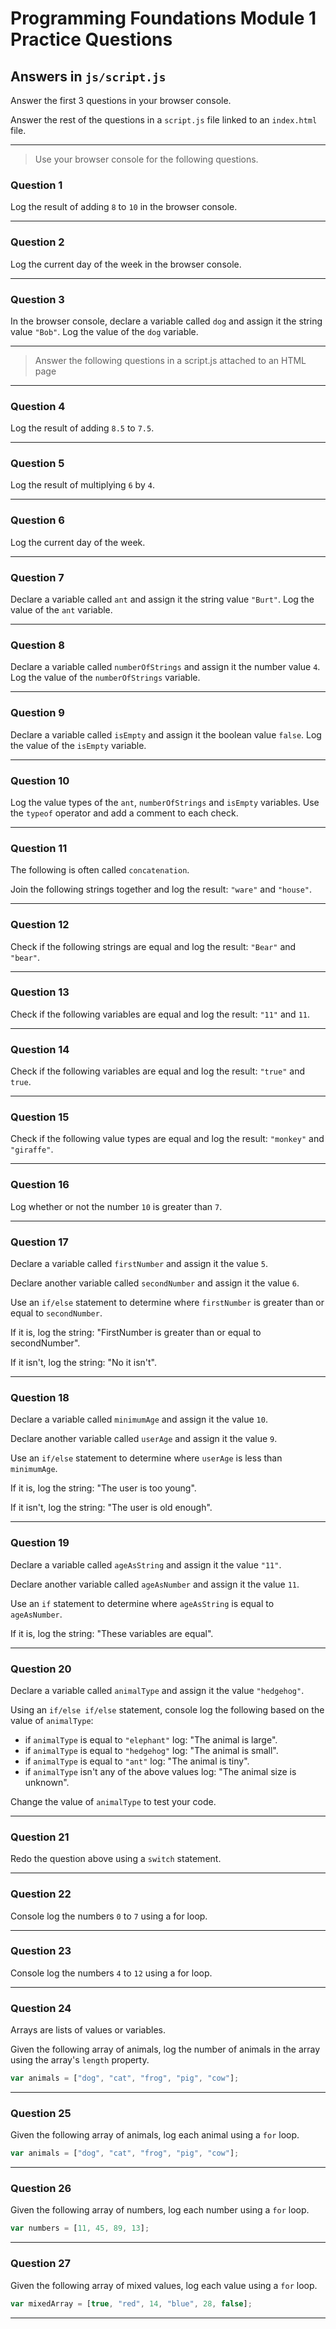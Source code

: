 # Programming Foundations Module 1 Practice Questions

## Answers in `js/script.js`

Answer the first 3 questions in your browser console.

Answer the rest of the questions in a `script.js` file linked to an `index.html` file.

---

> Use your browser console for the following questions.

### Question 1

Log the result of adding `8` to `10` in the browser console.

---

### Question 2

Log the current day of the week in the browser console.

---

### Question 3

In the browser console, declare a variable called `dog` and assign it the string value `"Bob"`. Log the value of the `dog` variable.

---

> Answer the following questions in a script.js attached to an HTML page

---

### Question 4

Log the result of adding `8.5` to `7.5`.

---

### Question 5

Log the result of multiplying `6` by `4`.

---

### Question 6

Log the current day of the week.

---

### Question 7

Declare a variable called `ant` and assign it the string value `"Burt"`. Log the value of the `ant` variable.

---

### Question 8

Declare a variable called `numberOfStrings` and assign it the number value `4`. Log the value of the `numberOfStrings` variable.

---

### Question 9

Declare a variable called `isEmpty` and assign it the boolean value `false`. Log the value of the `isEmpty` variable.

---

### Question 10

Log the value types of the `ant`, `numberOfStrings` and `isEmpty` variables. Use the `typeof` operator and add a comment to each check.

---

### Question 11

The following is often called `concatenation`.

Join the following strings together and log the result: `"ware"` and `"house"`.

---

### Question 12

Check if the following strings are equal and log the result: `"Bear"` and `"bear"`.

---

### Question 13

Check if the following variables are equal and log the result: `"11"` and `11`.

---

### Question 14

Check if the following variables are equal and log the result: `"true"` and `true`.

---

### Question 15

Check if the following value types are equal and log the result: `"monkey"` and `"giraffe"`.

---

### Question 16

Log whether or not the number `10` is greater than `7`.

---

### Question 17

Declare a variable called `firstNumber` and assign it the value `5`.

Declare another variable called `secondNumber` and assign it the value `6`.

Use an `if/else` statement to determine where `firstNumber` is greater than or equal to `secondNumber`.

If it is, log the string: "FirstNumber is greater than or equal to secondNumber".

If it isn't, log the string: "No it isn't".

---

### Question 18

Declare a variable called `minimumAge` and assign it the value `10`.

Declare another variable called `userAge` and assign it the value `9`.

Use an `if/else` statement to determine where `userAge` is less than `minimumAge`.

If it is, log the string: "The user is too young".

If it isn't, log the string: "The user is old enough".

---

### Question 19

Declare a variable called `ageAsString` and assign it the value `"11"`.

Declare another variable called `ageAsNumber` and assign it the value `11`.

Use an `if` statement to determine where `ageAsString` is equal to `ageAsNumber`.

If it is, log the string: "These variables are equal".

---

### Question 20

Declare a variable called `animalType` and assign it the value `"hedgehog"`.

Using an `if/else if/else` statement, console log the following based on the value of `animalType`:

-   if `animalType` is equal to `"elephant"` log: "The animal is large".
-   if `animalType` is equal to `"hedgehog"` log: "The animal is small".
-   if `animalType` is equal to `"ant"` log: "The animal is tiny".
-   if `animalType` isn't any of the above values log: "The animal size is unknown".

Change the value of `animalType` to test your code.

---

### Question 21

Redo the question above using a `switch` statement.

---

### Question 22

Console log the numbers `0` to `7` using a for loop.

---

### Question 23

Console log the numbers `4` to `12` using a for loop.

---

### Question 24

Arrays are lists of values or variables.

Given the following array of animals, log the number of animals in the array using the array's `length` property.

```js
var animals = ["dog", "cat", "frog", "pig", "cow"];
```

---

### Question 25

Given the following array of animals, log each animal using a `for` loop.

```js
var animals = ["dog", "cat", "frog", "pig", "cow"];
```

---

### Question 26

Given the following array of numbers, log each number using a `for` loop.

```js
var numbers = [11, 45, 89, 13];
```

---

### Question 27

Given the following array of mixed values, log each value using a `for` loop.

```js
var mixedArray = [true, "red", 14, "blue", 28, false];
```

---
